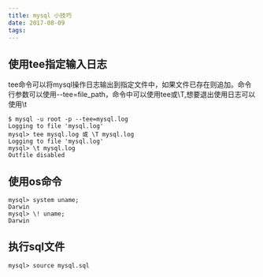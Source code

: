 ```yaml
---
title: mysql 小技巧
date: 2017-08-09
tags:
---
```


## 使用tee指定输入日志
tee命令可以将mysql操作日志输出到指定文件中，如果文件已存在则追加。命令行参数可以使用--tee=file_path，命令中可以使用tee或\T,想要退出使用日志可以使用\t
```mysql
$ mysql -u root -p --tee=mysql.log
Logging to file 'mysql.log'
mysql> tee mysql.log 或 \T mysql.log
Logging to file 'mysql.log'
mysql> \t mysql.log
Outfile disabled
```
## 使用os命令
```mysql
mysql> system uname;
Darwin
mysql> \! uname;
Darwin
```
## 执行sql文件
```mysql
mysql> source mysql.sql
```

